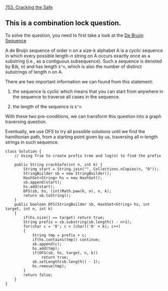 [753. Cracking the Safe](https://leetcode.com/problems/cracking-the-safe/)

## This is a combination lock question. ##

To solve the question, you need to first take a look at the [De Bruijn Sequence](https://en.wikipedia.org/wiki/De_Bruijn_sequence) 

A de Bruijn sequence of order n on a size-k alphabet A is a *cyclic* sequence in which every possible length-n string on A occurs exactly once as a substring (i.e., as a contiguous subsequence). Such a sequence is denoted by B(k, n) and has length `k^n`, which is also the number of distinct substrings of length n on A.

There are two important information we can found from this statement: 

1. the sequence is cyclic which means that you can start from anywhere in the sequence to traverse all cases in the sequence.

2. the length of the sequence is `k^n`

With these two pre-conditions, we can transform this question into a graph traversing question.

Eventually, we use DFS to try all possible solutions until we find the hamiltonian path, from a starting point given by us, traversing all n-length strings in such sequence.

```
class Solution {
    // Using Trie to create prefix tree and log(n) to find the prefix
    
    public String crackSafe(int n, int k) {
        String start = String.join("", Collections.nCopies(n, "0"));
        StringBuilder sb = new StringBuilder();
        HashSet<String> hs = new HashSet();
        sb.append(start);
        hs.add(start);
        DFS(sb, hs, (int)Math.pow(k, n), n, k);
        return sb.toString();
    }
    public boolean DFS(StringBuilder sb, HashSet<String> hs, int target, int n, int k)
    {
        if(hs.size() == target) return true;
        String prefix = sb.substring(sb.length() - n+1);
        for(char c = '0'; c < (char)('0' + k); c++)
        {
            String tmp = prefix + c;
            if(hs.contains(tmp)) continue;
            sb.append(c);
            hs.add(tmp);
            if(DFS(sb, hs, target, n, k))
                return true;
            sb.setLength(sb.length() - 1);
            hs.remove(tmp);
        }
        return false;
    }
}
```
